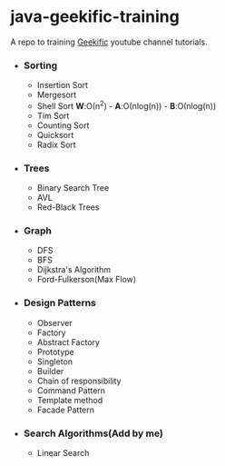 # java-geekific-training

A repo to training [Geekific](https://www.youtube.com/c/Geekific) youtube channel tutorials.

- ### Sorting

  - Insertion Sort
  - Mergesort
  - Shell Sort  **W**:Ο(n<sup>2</sup>) - **A**:Ο(nlog(n)) - **B**:Ο(nlog(n))
  - Tim Sort
  - Counting Sort
  - Quicksort
  - Radix Sort

- ### Trees

  - Binary Search Tree
  - AVL
  - Red-Black Trees

- ### Graph

  - DFS
  - BFS
  - Dijkstra's Algorithm
  - Ford-Fulkerson(Max Flow)

- ### Design Patterns

  - Observer
  - Factory
  - Abstract Factory
  - Prototype
  - Singleton
  - Builder
  - Chain of responsibility
  - Command Pattern
  - Template method
  - Facade Pattern

- ### Search Algorithms(Add by me)

  - Linear Search